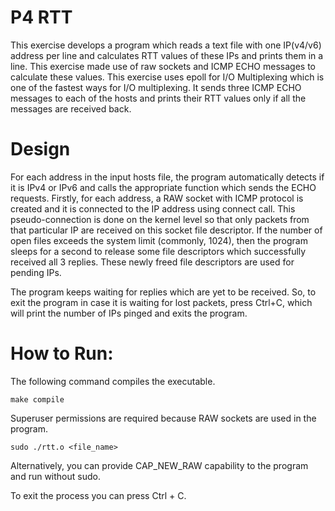 # P4 RTT

This exercise develops a program which reads a text file with one IP(v4/v6) address per line and calculates RTT values of these IPs and prints them in a line. This exercise made use of raw sockets and ICMP ECHO messages to calculate these values. This exercise uses epoll for I/O Multiplexing which is one of the fastest ways for I/O multiplexing. It sends three ICMP ECHO messages to each of the hosts and prints their RTT values only if all the messages are received back.

# Design

For each address in the input hosts file, the program automatically detects if it is IPv4 or IPv6 and calls the appropriate function which sends the ECHO requests. Firstly, for each address, a RAW socket with ICMP protocol is created and it is connected to the IP address using connect call. This pseudo-connection is done on the kernel level so that only packets from that particular IP are received on this socket file descriptor. If the number of open files exceeds the system limit (commonly, 1024), then the program sleeps for a second to release some file descriptors which successfully received all 3 replies. These newly freed file descriptors are used for pending IPs.

The program keeps waiting for replies which are yet to be received. So, to exit the program in case it is waiting for lost packets, press Ctrl+C, which will print the number of IPs pinged and exits the program.



# How to Run:

The following command compiles the executable.

    make compile

Superuser permissions are required because RAW sockets are used in the program.

    sudo ./rtt.o <file_name>

Alternatively, you can provide CAP_NEW_RAW capability to the program and run without sudo.

To exit the process you can press Ctrl + C. 
